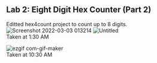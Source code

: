 ## Lab 2: Eight Digit Hex Counter (Part 2)

Editted hex4count project to count up to 8 digits.
![Screenshot 2022-03-03 013214](https://user-images.githubusercontent.com/78381247/156633359-089559db-cd0c-4cee-9782-ea89a5d7ad6c.png)
![Untitled](https://user-images.githubusercontent.com/78381247/156635585-895ae245-b2ea-44f9-b3aa-16d90eab73d1.gif)  
Taken at 1:30 AM

![ezgif com-gif-maker](https://user-images.githubusercontent.com/78381247/156635931-19e19f1e-8dcd-4b12-a83c-35d51c19f8bf.gif)  
Taken at 10:30 AM
